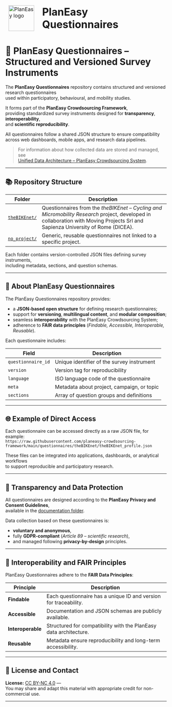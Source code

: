 <div align="left">
<br/>
  <table border="0" cellpadding="0" cellspacing="0" style="border:1px solid transparent;">
    <tr style="border:1px solid transparent;">
      <td style="border:1px solid transparent; vertical-align: middle; padding-right: 16px;">
        <img src="https://github.com/planeasy-webgis.png" width="80" alt="PlanEasy logo">
      </td>
      <td style="border:1px solid transparent; vertical-align: middle;">
        <h1 style="margin: 0; padding: 0;">PlanEasy Questionnaires</h1>
      </td>
    </tr>
  </table>
</div>

# 🧩 PlanEasy Questionnaires – Structured and Versioned Survey Instruments

The **PlanEasy Questionnaires** repository contains structured and versioned research questionnaires  
used within participatory, behavioural, and mobility studies.  

It forms part of the **PlanEasy Crowdsourcing Framework**,  
providing standardized survey instruments designed for **transparency**, **interoperability**,  
and **scientific reproducibility**.

All questionnaires follow a shared JSON structure to ensure compatibility  
across web dashboards, mobile apps, and research data pipelines.

> For information about how collected data are stored and managed, see  
> [Unified Data Architecture – PlanEasy Crowdsourcing System](../docs/DATA_ARCHITECTURE.md).

---

## 📚 Repository Structure

| Folder | Description |
|---------|-------------|
| [`theBIKEnet/`](theBIKEnet/) | Questionnaires from the *theBIKEnet – Cycling and Micromobility Research* project, developed in collaboration with Moving Projects Srl and Sapienza University of Rome (DICEA). |
| [`no_project/`](no_project/) | Generic, reusable questionnaires not linked to a specific project. |

Each folder contains version-controlled JSON files defining survey instruments,  
including metadata, sections, and question schemas.

---

## 🧠 About PlanEasy Questionnaires

The PlanEasy Questionnaires repository provides:

- a **JSON-based open structure** for defining research questionnaires;  
- support for **versioning**, **multilingual content**, and **modular composition**;  
- seamless **interoperability** with the PlanEasy Crowdsourcing System;  
- adherence to **FAIR data principles** (*Findable, Accessible, Interoperable, Reusable*).  

Each questionnaire includes:

| Field | Description |
|--------|-------------|
| `questionnaire_id` | Unique identifier of the survey instrument |
| `version` | Version tag for reproducibility |
| `language` | ISO language code of the questionnaire |
| `meta` | Metadata about project, campaign, or topic |
| `sections` | Array of question groups and definitions |

---

## 🌐 Example of Direct Access

Each questionnaire can be accessed directly as a raw JSON file, for example:  
`https://raw.githubusercontent.com/planeasy-crowdsourcing-framework/main/questionnaires/theBIKEnet/theBIKEnet_profile.json`

These files can be integrated into applications, dashboards, or analytical workflows  
to support reproducible and participatory research.

---

## 🔐 Transparency and Data Protection

All questionnaires are designed according to the **PlanEasy Privacy and Consent Guidelines**,  
available in the [documentation folder](../docs/PRIVACY_GUIDELINES.md).

Data collection based on these questionnaires is:

- **voluntary and anonymous**,  
- fully **GDPR-compliant** (*Article 89 – scientific research*),  
- and managed following **privacy-by-design** principles.

---

## 🧩 Interoperability and FAIR Principles

PlanEasy Questionnaires adhere to the **FAIR Data Principles**:

| Principle | Description |
|------------|-------------|
| **Findable** | Each questionnaire has a unique ID and version for traceability. |
| **Accessible** | Documentation and JSON schemas are publicly available. |
| **Interoperable** | Structured for compatibility with the PlanEasy data architecture. |
| **Reusable** | Metadata ensure reproducibility and long-term accessibility. |

---

## 📄 License and Contact

**License:** [CC BY-NC 4.0](https://creativecommons.org/licenses/by/4.0/) —  
You may share and adapt this material with appropriate credit for non-commercial use.

---
